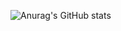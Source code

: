 

![Anurag's GitHub stats](https://github-readme-stats.vercel.app/api?username=anuraghazra&theme=flag-india&show_icons=true)
